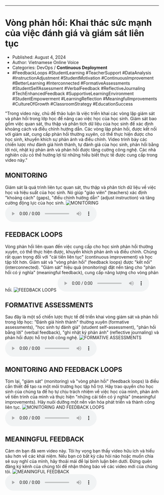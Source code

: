
---

# Vòng phản hồi: Khai thác sức mạnh của việc đánh giá và giám sát liên tục

- Published: August 4, 2024
- Author: Vietnamese Online Voice
- Categories: DevOps / **Continuous Deployment**
- #FeedbackLoops #StudentLearning #TeacherSupport #DataAnalysis #InstructionAdjustment #StudentMotivation #ContinuousImprovement #BetterLearning #Interconnected #FormativeAssessments #StudentSelfAssessment #VerbalFeedback #ReflectiveJournaling #TechEnhancedFeedback #SupportiveLearningEnvironment #StudentEmpowerment #LearningReflection #MeaningfulImprovements #CultureOfGrowth #ClassroomStrategy #EducationSuccess

"Trong video này, chủ đề thảo luận là việc triển khai các vòng lặp giám sát và phản hồi trong lớp học để nâng cao việc học của học sinh. Giám sát bao gồm việc quan sát, thu thập và phân tích dữ liệu của học sinh để xác định khoảng cách và điều chỉnh hướng dẫn. Các vòng lặp phản hồi, được kết nối với giám sát, cung cấp phản hồi thường xuyên, có thể thực hiện được cho học sinh, khuyến khích sự phản ánh và điều chỉnh. Video trình bày các chiến lược như đánh giá hình thành, tự đánh giá của học sinh, phản hồi bằng lời nói, nhật ký phản ánh và phản hồi được tăng cường công nghệ. Các nhà nghiên cứu có thể hưởng lợi từ những hiểu biết thực tế được cung cấp trong video này."


## MONITORING

Giám sát là quá trình liên tục quan sát, thu thập và phân tích dữ liệu về việc học và hiệu suất của học sinh. Nó giúp "giáo viên" (teachers) xác định "khoảng cách" (gaps), "điều chỉnh hướng dẫn" (adjust instruction) và tăng cường động lực của học sinh.
![MONITORING](https://http-archiver-apis-production-80.schnworks.com/storage/images/transitions/2024-08-04/transition-12912543665-Montserrat-Regular-7B1FA2.jpg)
<audio controls>
    <source src="https://http-archiver-apis-production-80.schnworks.com/storage/storage/audio/file-36239617258.mp3" type="audio/mpeg">
</audio>



## FEEDBACK LOOPS

Vòng phản hồi liên quan đến việc cung cấp cho học sinh phản hồi thường xuyên, có thể thực hiện được, khuyến khích phản ánh và điều chỉnh. Chúng rất quan trọng đối với "cải tiến liên tục" (continuous improvement) và học tập tốt hơn. Giám sát và "vòng phản hồi" (feedback loops) được "kết nối" (interconnected). "Giám sát" hiệu quả (monitoring) đặt nền tảng cho "phản hồi có ý nghĩa" (meaningful feedback), cung cấp năng lượng cho vòng phản hồi.
![FEEDBACK LOOPS](https://http-archiver-apis-production-80.schnworks.com/storage/images/transitions/2024-08-04/transition-17750499367-Montserrat-Thin-283593.jpg)
<audio controls>
    <source src="https://http-archiver-apis-production-80.schnworks.com/storage/storage/audio/file-1618190743.mp3" type="audio/mpeg">
</audio>



## FORMATIVE ASSESSMENTS

Sau đây là một số chiến lược thực tế để triển khai vòng giám sát và phản hồi trong lớp học: "Đánh giá hình thành" thường xuyên (formative assessments), "học sinh tự đánh giá" (student self-assessment), "phản hồi bằng lời" (verbal feedback), "ghi nhật ký phản ánh" (reflective journaling) và phản hồi được hỗ trợ bởi công nghệ.
![FORMATIVE ASSESSMENTS](https://http-archiver-apis-production-80.schnworks.com/storage/images/transitions/2024-08-04/transition-22378950967-Montserrat-Regular-303F9F.jpg)
<audio controls>
    <source src="https://http-archiver-apis-production-80.schnworks.com/storage/storage/audio/file-14147050506.mp3" type="audio/mpeg">
</audio>



## MONITORING AND FEEDBACK LOOPS

Tóm lại, "giám sát" (monitoring) và "vòng phản hồi" (feedback loops) là điều cần thiết để tạo ra một môi trường học tập hỗ trợ. Hãy trao quyền cho học sinh của chúng ta để họ tự chịu trách nhiệm về việc học của mình, phản ánh về tiến trình của mình và thực hiện "những cải tiến có ý nghĩa" (meaningful improvements). Hãy nuôi dưỡng một nền văn hóa phát triển và thành công liên tục.
![MONITORING AND FEEDBACK LOOPS](https://http-archiver-apis-production-80.schnworks.com/storage/images/transitions/2024-08-04/transition--7006744416-Montserrat-Thin-512DA8.jpg)
<audio controls>
    <source src="https://http-archiver-apis-production-80.schnworks.com/storage/storage/audio/file-38366002643.mp3" type="audio/mpeg">
</audio>



## MEANINGFUL FEEDBACK

Cảm ơn bạn đã xem video này. Tôi hy vọng bạn thấy video hữu ích và hiểu sâu hơn về các khái niệm. Nếu bạn có bất kỳ câu hỏi nào hoặc muốn chia sẻ suy nghĩ của mình, hãy thoải mái để lại bình luận bên dưới. Đừng quên đăng ký kênh của chúng tôi để nhận thông báo về các video mới của chúng tôi.
![MEANINGFUL FEEDBACK](https://http-archiver-apis-production-80.schnworks.com/storage/images/transitions/2024-08-04/transition-8381461989-Montserrat-ExtraBold-1A237E.jpg)
<audio controls>
    <source src="https://http-archiver-apis-production-80.schnworks.com/storage/storage/audio/file-11451193653.mp3" type="audio/mpeg">
</audio>

